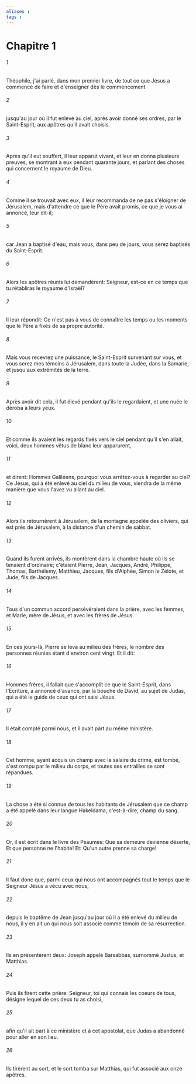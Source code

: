 ```yaml
---
aliases : 
tags : 
---
```


# Chapitre 1

###### 1
Théophile, j'ai parlé, dans mon premier livre, de tout ce que Jésus a commencé de faire et d'enseigner dès le commencement
###### 2
jusqu'au jour où il fut enlevé au ciel, après avoir donné ses ordres, par le Saint-Esprit, aux apôtres qu'il avait choisis.
###### 3
Après qu'il eut souffert, il leur apparut vivant, et leur en donna plusieurs preuves, se montrant à eux pendant quarante jours, et parlant des choses qui concernent le royaume de Dieu.
###### 4
Comme il se trouvait avec eux, il leur recommanda de ne pas s'éloigner de Jérusalem, mais d'attendre ce que le Père avait promis, ce que je vous ai annoncé, leur dit-il;
###### 5
car Jean a baptisé d'eau, mais vous, dans peu de jours, vous serez baptisés du Saint-Esprit.
###### 6
Alors les apôtres réunis lui demandèrent: Seigneur, est-ce en ce temps que tu rétabliras le royaume d'Israël?
###### 7
Il leur répondit: Ce n'est pas à vous de connaître les temps ou les moments que le Père a fixés de sa propre autorité.
###### 8
Mais vous recevrez une puissance, le Saint-Esprit survenant sur vous, et vous serez mes témoins à Jérusalem, dans toute la Judée, dans la Samarie, et jusqu'aux extrémités de la terre.
###### 9
Après avoir dit cela, il fut élevé pendant qu'ils le regardaient, et une nuée le déroba à leurs yeux.
###### 10
Et comme ils avaient les regards fixés vers le ciel pendant qu'il s'en allait, voici, deux hommes vêtus de blanc leur apparurent,
###### 11
et dirent: Hommes Galiléens, pourquoi vous arrêtez-vous à regarder au ciel? Ce Jésus, qui a été enlevé au ciel du milieu de vous, viendra de la même manière que vous l'avez vu allant au ciel.
###### 12
Alors ils retournèrent à Jérusalem, de la montagne appelée des oliviers, qui est près de Jérusalem, à la distance d'un chemin de sabbat.
###### 13
Quand ils furent arrivés, ils montèrent dans la chambre haute où ils se tenaient d'ordinaire; c'étaient Pierre, Jean, Jacques, André, Philippe, Thomas, Barthélemy, Matthieu, Jacques, fils d'Alphée, Simon le Zélote, et Jude, fils de Jacques.
###### 14
Tous d'un commun accord persévéraient dans la prière, avec les femmes, et Marie, mère de Jésus, et avec les frères de Jésus.
###### 15
En ces jours-là, Pierre se leva au milieu des frères, le nombre des personnes réunies étant d'environ cent vingt. Et il dit:
###### 16
Hommes frères, il fallait que s'accomplît ce que le Saint-Esprit, dans l'Ecriture, a annoncé d'avance, par la bouche de David, au sujet de Judas, qui a été le guide de ceux qui ont saisi Jésus.
###### 17
Il était compté parmi nous, et il avait part au même ministère.
###### 18
Cet homme, ayant acquis un champ avec le salaire du crime, est tombé, s'est rompu par le milieu du corps, et toutes ses entrailles se sont répandues.
###### 19
La chose a été si connue de tous les habitants de Jérusalem que ce champ a été appelé dans leur langue Hakeldama, c'est-à-dire, champ du sang.
###### 20
Or, il est écrit dans le livre des Psaumes: Que sa demeure devienne déserte, Et que personne ne l'habite! Et: Qu'un autre prenne sa charge!
###### 21
Il faut donc que, parmi ceux qui nous ont accompagnés tout le temps que le Seigneur Jésus a vécu avec nous,
###### 22
depuis le baptême de Jean jusqu'au jour où il a été enlevé du milieu de nous, il y en ait un qui nous soit associé comme témoin de sa résurrection.
###### 23
Ils en présentèrent deux: Joseph appelé Barsabbas, surnommé Justus, et Matthias.
###### 24
Puis ils firent cette prière: Seigneur, toi qui connais les coeurs de tous, désigne lequel de ces deux tu as choisi,
###### 25
afin qu'il ait part à ce ministère et à cet apostolat, que Judas a abandonné pour aller en son lieu.
###### 26
Ils tirèrent au sort, et le sort tomba sur Matthias, qui fut associé aux onze apôtres.
